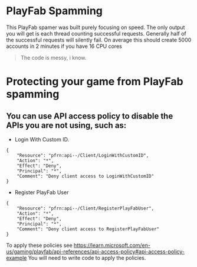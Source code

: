 # PlayFab Spamming
This PlayFab spamer was built purely focusing on speed.
The only output you will get is each thread counting successful requests.
Generally half of the successful requests will silently fail.
On average this should create 5000 accounts in 2 minutes if you have 16 CPU cores
> The code is messy, i know.

# Protecting your game from PlayFab spamming
## You can use API access policy to disable the APIs you are not using, such as:
 - Login With Custom ID.
```
{
    "Resource": "pfrn:api--/Client/LoginWithCustomID",
    "Action": "*",
    "Effect": "Deny",
    "Principal": "*",
    "Comment": "Deny client access to LoginWithCustomID"
}
```
 - Register PlayFab User
```
{
    "Resource": "pfrn:api--/Client/RegisterPlayFabUser",
    "Action": "*",
    "Effect": "Deny",
    "Principal": "*",
    "Comment": "Deny client access to RegisterPlayFabUser"
}
```
To apply these policies see https://learn.microsoft.com/en-us/gaming/playfab/api-references/api-access-policy#api-access-policy-example
You will need to write code to apply the policies.
